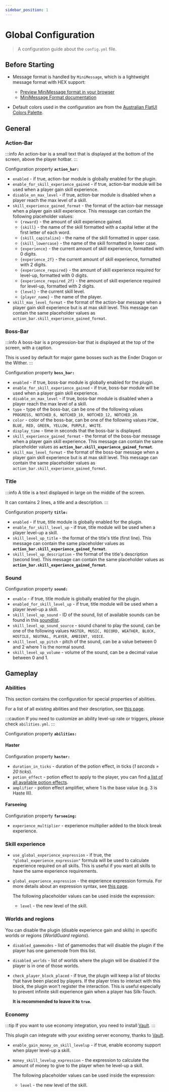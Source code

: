 ```yaml
---
sidebar_position: 1
---
```


# Global Configuration

> A configuration guide about the `config.yml` file.

## Before Starting

- Message format is handled by `MiniMessage`, which is a lightweight message format with HEX support:
  - [Preview MiniMessage format in your browser](https://webui.adventure.kyori.net/)
  - [MiniMessage Format documentation](https://docs.adventure.kyori.net/minimessage/format.html)

- Default colors used in the configuration are from the [Australian FlatUI Colors Palette](https://flatuicolors.com/palette/au).

## General

### Action-Bar

:::info
An action-bar is a small text that is displayed at the bottom of the screen, above the player hotbar.
:::

Configuration property **`action_bar:`**

- `enabled` - if true, action-bar module is globally enabled for the plugin.
- `enable_for_skill_experience_gained` - if true, action-bar module will be used when a player gain skill experience.
- `disable_on_max_level` - if true, action-bar module is disabled when a player reach the max level of a skill.
- `skill_experience_gained_format` - the format of the action-bar message when a player gain skill experience. This message can contain the following placeholder values:
  - `{reward}` - the amount of skill experience gained.
  - `{skill}` - the name of the skill formatted with a capital letter at the first letter of each word.
  - `{skill_capitalize}` - the name of the skill formatted in upper case.
  - `{skill_lowercase}` - the name of the skill formatted in lower case.
  - `{experience}` - the current amount of skill experience, formatted with 0 digits.
  - `{experience_2f}` - the current amount of skill experience, formatted with 2 digits.
  - `{experience_required}` - the amount of skill experience required for level-up, formatted with 0 digits.
  - `{experience_required_2f}` - the amount of skill experience required for level-up, formatted with 2 digits.
  - `{level}` - the current skill level.
  - `{player_name}` - the name of the player.
- `skill_max_level_format` - the format of the action-bar message when a player gain skill experience but is at max skill level. This message can contain the same placeholder values as `action_bar.skill_experience_gained_format`.

### Boss-Bar

:::info
A boss-bar is a progression-bar that is displayed at the top of the screen, with a caption.

This is used by default for major game bosses such as the Ender Dragon or the Wither.
:::

Configuration property **`boss_bar:`**

- `enabled` - if true, boss-bar module is globally enabled for the plugin.
- `enable_for_skill_experience_gained` - if true, boss-bar module will be used when a player gain skill experience.
- `disable_on_max_level` - if true, boss-bar module is disabled when a player reach the max level of a skill.
- `type` - type of the boss-bar, can be one of the following values `PROGRESS, NOTCHED_6, NOTCHED_10, NOTCHED_12, NOTCHED_20`.
- `color` - color of the boss-bar, can be one of the following values `PINK, BLUE, RED, GREEN, YELLOW, PURPLE, WHITE`.
- `display_time` - time in seconds that the boss-bar is displayed.
- `skill_experience_gained_format` - the format of the boss-bar message when a player gain skill experience. This message can contain the same placeholder values as **`action_bar.skill_experience_gained_format`**.
- `skill_max_level_format` - the format of the boss-bar message when a player gain skill experience but is at max skill level. This message can contain the same placeholder values as `action_bar.skill_experience_gained_format`.

### Title

:::info
A title is a text displayed in large on the middle of the screen.

It can contains 2 lines, a title and a description.
:::

Configuration property **`title:`**

- `enabled` - if true, title module is globally enabled for the plugin.
- `enable_for_skill_level_up` - if true, title module will be used when a player level-up a skill.
- `skill_level_up_title` - the format of the title's title (first line). This message can contain the same placeholder values as **`action_bar.skill_experience_gained_format`**.
- `skill_level_up_description` - the format of the title's description (second line). This message can contain the same placeholder values as **`action_bar.skill_experience_gained_format`**.

### Sound

Configuration property **`sound:`**

- `enable` - if true, title module is globally enabled for the plugin.
- `enabled_for_skill_level_up` - if true, title module will be used when a player level-up a skill.
- `skill_level_up_sound` - ID of the sound, list of available sounds can be found in this [soundlist](https://www.digminecraft.com/lists/sound_list_pc.php).
- `skill_level_up_sound_source` - sound chanel to play the sound, can be one of the following values `MASTER, MUSIC, RECORD, WEATHER, BLOCK, HOSTILE, NEUTRAL, PLAYER, AMBIENT, VOICE`.
- `skill_level_up_pitch` - pitch of the sound, can be a value between 0 and 2 where 1 is the normal sound.
- `skill_level_up_volume` - volume of the sound, can be a decimal value between 0 and 1.

## Gameplay

### Abilities

This section contains the configuration for special properties of abilities.

For a list of all existing abilities and their description, see [this page](/docs/abilities.md).

:::caution
If you need to customize an ability level-up rate or triggers, please check `abilities.yml`.
:::

Configuration property **`abilities:`**

#### Haster

Configuration property **`haster:`**

- `duration_in_ticks` - duration of the potion effect, in ticks (_1 seconds = 20 ticks_).
- `potion_effect` - potion effect to apply to the player, you can find [a list of all available potion effects](https://hub.spigotmc.org/javadocs/bukkit/org/bukkit/potion/PotionEffectType.html).
- `amplifier` - potion effect amplifier, where 1 is the base value (e.g. 3 is Haste III).

#### Farseeing

Configuration property **`farseeing:`**

- `experience_multiplier` - experience multiplier added to the block break experience.

### Skill experience

- `use_global_experience_expression` - if true, the `"global_experience_expression"` formula will be used to calculate experience required on all skills. This is useful if you want all skills to have the same experience requirements.
- `global_experience_expression` - the experience expression formula. For more details about an expression syntax, see [this page](/docs/configuration/expressions.md).

  The following placeholder values can be used inside the expression:

    - `level` - the new level of the skill.

### Worlds and regions

You can disable the plugin (disable experience gain and skills) in specific worlds or regions (_WorldGuard regions_).

- `disabled_gamemodes` - list of gamemodes that will disable the plugin if the player has one gamemode from this list.
- `disabled_worlds` - list of worlds where the plugin will be disabled if the player is in one of those worlds.
- `check_player_block_placed` - if true, the plugin will keep a list of blocks that have been placed by players. If the player tries to interact with this block, the plugin won't register the interaction. This is useful especially to prevent infinite skill experience gain when a player has Silk-Touch.

  **It is recommended to leave it to `true`.**

### Economy

:::tip
If you want to use economy integration, you need to install [Vault](https://www.spigotmc.org/resources/vault.34315/).
:::

This plugin can integrate with your existing server economy, thanks to [Vault](https://www.spigotmc.org/resources/vault.34315/).

- `enable_gain_money_on_skill_levelup` - if true, enable economy support when player level-up a skill.
- `money_skill_levelup_expression` - the expression to calculate the amount of money to give to the player when he level-up a skill.

  The following placeholder values can be used inside the expression:

    - `level` - the new level of the skill.
